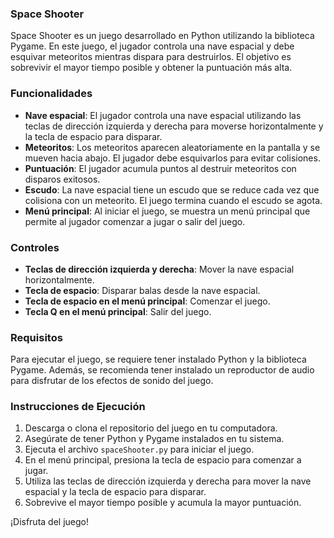 ### Space Shooter

Space Shooter es un juego desarrollado en Python utilizando la biblioteca Pygame. En este juego, el jugador controla una nave espacial y debe esquivar meteoritos mientras dispara para destruirlos. El objetivo es sobrevivir el mayor tiempo posible y obtener la puntuación más alta.

### Funcionalidades

- **Nave espacial**: El jugador controla una nave espacial utilizando las teclas de dirección izquierda y derecha para moverse horizontalmente y la tecla de espacio para disparar.
- **Meteoritos**: Los meteoritos aparecen aleatoriamente en la pantalla y se mueven hacia abajo. El jugador debe esquivarlos para evitar colisiones.
- **Puntuación**: El jugador acumula puntos al destruir meteoritos con disparos exitosos.
- **Escudo**: La nave espacial tiene un escudo que se reduce cada vez que colisiona con un meteorito. El juego termina cuando el escudo se agota.
- **Menú principal**: Al iniciar el juego, se muestra un menú principal que permite al jugador comenzar a jugar o salir del juego.

### Controles

- **Teclas de dirección izquierda y derecha**: Mover la nave espacial horizontalmente.
- **Tecla de espacio**: Disparar balas desde la nave espacial.
- **Tecla de espacio en el menú principal**: Comenzar el juego.
- **Tecla Q en el menú principal**: Salir del juego.

### Requisitos

Para ejecutar el juego, se requiere tener instalado Python y la biblioteca Pygame. Además, se recomienda tener instalado un reproductor de audio para disfrutar de los efectos de sonido del juego.

### Instrucciones de Ejecución

1. Descarga o clona el repositorio del juego en tu computadora.
2. Asegúrate de tener Python y Pygame instalados en tu sistema.
3. Ejecuta el archivo `spaceShooter.py` para iniciar el juego.
4. En el menú principal, presiona la tecla de espacio para comenzar a jugar.
5. Utiliza las teclas de dirección izquierda y derecha para mover la nave espacial y la tecla de espacio para disparar.
6. Sobrevive el mayor tiempo posible y acumula la mayor puntuación.

¡Disfruta del juego!
